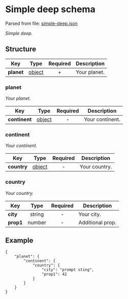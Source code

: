 # __Simple deep schema__
Parsed from file: [simple-deep.json](https://github.com/McCastles/JMC/blob/master/examples/simple/simple-deep.json)

_Simple deep._
## __Structure__

|Key|Type|Required|Description|
|-|:-:|:-:|-|
|__planet__|[object](#planet)|+|Your planet.|
### __planet__
_Your planet._

|Key|Type|Required|Description|
|-|:-:|:-:|-|
|__continent__|[object](#continent)|-|Your continent.|
### __continent__
_Your continent._

|Key|Type|Required|Description|
|-|:-:|:-:|-|
|__country__|[object](#country)|-|Your country.|
### __country__
_Your country._

|Key|Type|Required|Description|
|-|:-:|:-:|-|
|__city__|string|-|Your city.|
|__prop1__|number|-|Additional prop.|
## __Example__
```
{
	"planet": {
		"continent": {
			"country": {
				"city": "prompt sting",
				"prop1": 42
			}
		}
	}
}
```